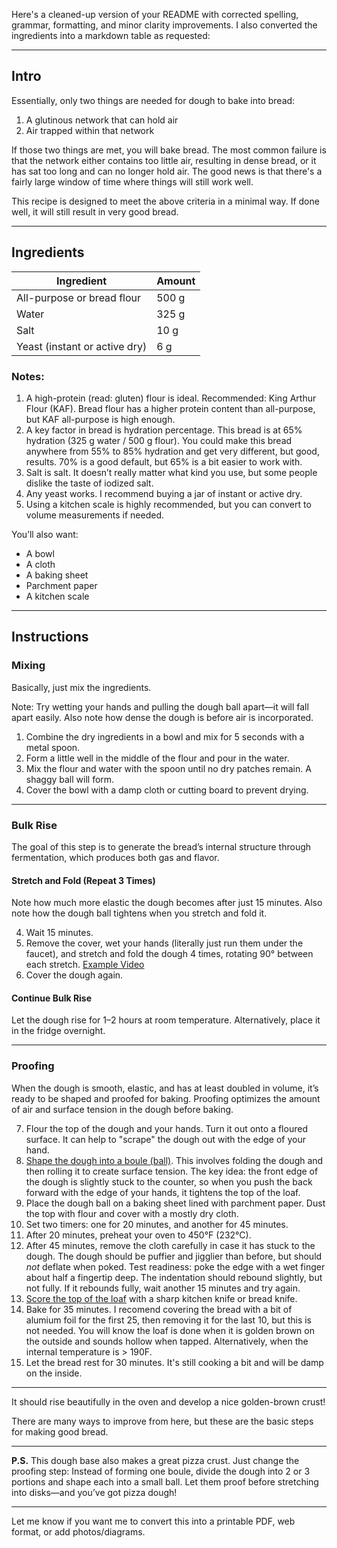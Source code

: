 Here's a cleaned-up version of your README with corrected spelling, grammar, formatting, and minor clarity improvements. I also converted the ingredients into a markdown table as requested:

---

## Intro

Essentially, only two things are needed for dough to bake into bread:

1. A glutinous network that can hold air
2. Air trapped within that network

If those two things are met, you will bake bread. The most common failure is that the network either contains too little air, resulting in dense bread, or it has sat too long and can no longer hold air. The good news is that there's a fairly large window of time where things will still work well.

This recipe is designed to meet the above criteria in a minimal way. If done well, it will still result in very good bread.

---

## Ingredients

| Ingredient                    | Amount |
| ----------------------------- | ------ |
| All-purpose or bread flour    | 500 g  |
| Water                         | 325 g  |
| Salt                          | 10 g   |
| Yeast (instant or active dry) | 6 g    |

### Notes:

1. A high-protein (read: gluten) flour is ideal. Recommended: King Arthur Flour (KAF). Bread flour has a higher protein content than all-purpose, but KAF all-purpose is high enough.
2. A key factor in bread is hydration percentage. This bread is at 65% hydration (325 g water / 500 g flour). You could make this bread anywhere from 55% to 85% hydration and get very different, but good, results. 70% is a good default, but 65% is a bit easier to work with.
3. Salt is salt. It doesn’t really matter what kind you use, but some people dislike the taste of iodized salt.
4. Any yeast works. I recommend buying a jar of instant or active dry.
5. Using a kitchen scale is highly recommended, but you can convert to volume measurements if needed.

You’ll also want:

* A bowl
* A cloth
* A baking sheet
* Parchment paper
* A kitchen scale

---

## Instructions

### Mixing

Basically, just mix the ingredients.

Note: Try wetting your hands and pulling the dough ball apart—it will fall apart easily. Also note how dense the dough is before air is incorporated.

1. Combine the dry ingredients in a bowl and mix for 5 seconds with a metal spoon.
2. Form a little well in the middle of the flour and pour in the water.
3. Mix the flour and water with the spoon until no dry patches remain. A shaggy ball will form.
4. Cover the bowl with a damp cloth or cutting board to prevent drying.

---

### Bulk Rise

The goal of this step is to generate the bread’s internal structure through fermentation, which produces both gas and flavor.

#### Stretch and Fold (Repeat 3 Times)

Note how much more elastic the dough becomes after just 15 minutes. Also note how the dough ball tightens when you stretch and fold it.

4. Wait 15 minutes.
5. Remove the cover, wet your hands (literally just run them under the faucet), and stretch and fold the dough 4 times, rotating 90° between each stretch.
   [Example Video](https://youtu.be/QYzxulQY1Gc?t=11)
6. Cover the dough again.

#### Continue Bulk Rise

Let the dough rise for 1–2 hours at room temperature. Alternatively, place it in the fridge overnight.

---

### Proofing

When the dough is smooth, elastic, and has at least doubled in volume, it’s ready to be shaped and proofed for baking. Proofing optimizes the amount of air and surface tension in the dough before baking.

7. Flour the top of the dough and your hands. Turn it out onto a floured surface. It can help to "scrape" the dough out with the edge of your hand.
8. [Shape the dough into a boule (ball)](https://www.youtube.com/watch?v=IWA0RAAsBHg). This involves folding the dough and then rolling it to create surface tension. The key idea: the front edge of the dough is slightly stuck to the counter, so when you push the back forward with the edge of your hands, it tightens the top of the loaf.
9. Place the dough ball on a baking sheet lined with parchment paper. Dust the top with flour and cover with a mostly dry cloth.
10. Set two timers: one for 20 minutes, and another for 45 minutes.
11. After 20 minutes, preheat your oven to 450°F (232°C).
12. After 45 minutes, remove the cloth carefully in case it has stuck to the dough. The dough should be puffier and jigglier than before, but should *not* deflate when poked. Test readiness: poke the edge with a wet finger about half a fingertip deep. The indentation should rebound slightly, but not fully. If it rebounds fully, wait another 15 minutes and try again.
13. [Score the top of the loaf](https://www.youtube.com/shorts/sysFPnbt9zA) with a sharp kitchen knife or bread knife.
14. Bake for 35 minutes. I recomend covering the bread with a bit of alumium foil for the first 25, then removing it for the last 10, but this is not needed. You will know the loaf is done when it is golden brown on the outside and sounds hollow when tapped. Alternatively, when the internal temperature is > 190F. 
15. Let the bread rest for 30 minutes. It's still cooking a bit and will be damp on the inside. 

---

It should rise beautifully in the oven and develop a nice golden-brown crust!

There are many ways to improve from here, but these are the basic steps for making good bread.

---

**P.S.** This dough base also makes a great pizza crust. Just change the proofing step:
Instead of forming one boule, divide the dough into 2 or 3 portions and shape each into a small ball. Let them proof before stretching into disks—and you’ve got pizza dough!

---

Let me know if you want me to convert this into a printable PDF, web format, or add photos/diagrams.
